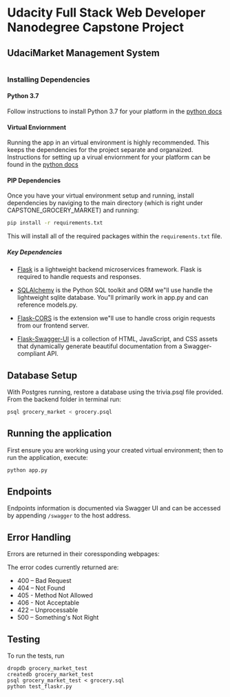# Udacity Full Stack Web Developer Nanodegree Capstone Project 

## UdaciMarket Management System
#
### Installing Dependencies

#### Python 3.7

Follow instructions to install Python 3.7 for your platform in the [python docs](https://docs.python.org/3/using/unix.html#getting-and-installing-the-latest-version-of-python)

#### Virtual Enviornment

Running the app in an virtual environment is highly recommended. This keeps the dependencies for the project separate and organaized. Instructions for setting up a virual enviornment for your platform can be found in the [python docs](https://packaging.python.org/guides/installing-using-pip-and-virtual-environments/)

#### PIP Dependencies

Once you have your virtual environment setup and running, install dependencies by naviging to the main directory (which is right under CAPSTONE_GROCERY_MARKET) and running:

```bash
pip install -r requirements.txt
```

This will install all of the required packages within the `requirements.txt` file.

##### Key Dependencies

- [Flask](http://flask.pocoo.org/) is a lightweight backend microservices framework. Flask is required to handle requests and responses.

- [SQLAlchemy](https://www.sqlalchemy.org/) is the Python SQL toolkit and ORM we"ll use handle the lightweight sqlite database. You"ll primarily work in app.py and can reference models.py. 

- [Flask-CORS](https://flask-cors.readthedocs.io/en/latest/#) is the extension we"ll use to handle cross origin requests from our frontend server. 
  
- [Flask-Swagger-UI](https://github.com/swagger-api/swagger-ui) is a collection of HTML, JavaScript, and CSS assets that dynamically generate beautiful documentation from a Swagger-compliant API.

## Database Setup
With Postgres running, restore a database using the trivia.psql file provided. From the backend folder in terminal run:
```bash
psql grocery_market < grocery.psql
```

## Running the application

First ensure you are working using your created virtual environment; then to run the application, execute:

```bash
python app.py
```


## Endpoints

Endpoints information is documented via Swagger UI and can be accessed by appending `/swagger` to the host address.


## Error Handling

Errors are returned in their coressponding webpages:

The error codes currently returned are:

* 400 – Bad Request
* 404 – Not Found
* 405 - Method Not Allowed
* 406 - Not Acceptable
* 422 – Unprocessable
* 500 – Something's Not Right

## Testing

To run the tests, run
```
dropdb grocery_market_test
createdb grocery_market_test
psql grocery_market_test < grocery.sql
python test_flaskr.py
```